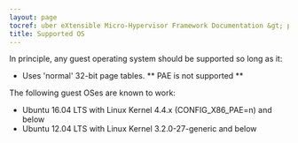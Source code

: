 ```yaml
---
layout: page
tocref: uber eXtensible Micro-Hypervisor Framework Documentation &gt; pc-intel-x86_32 
title: Supported OS
---
```


In principle, any guest operating system should be supported so 
long as it:

* Uses 'normal' 32-bit page tables. ** PAE is not supported **

The following guest OSes are known to work:

* Ubuntu 16.04 LTS with Linux Kernel 4.4.x (CONFIG_X86_PAE=n) and below
* Ubuntu 12.04 LTS with Linux Kernel 3.2.0-27-generic and below
